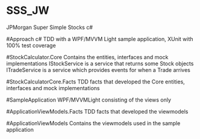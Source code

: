 # SSS_JW
JPMorgan Super Simple Stocks c#

#Approach
c# TDD with a WPF/MVVM Light sample application, XUnit with 100% test coverage

#StockCalculator.Core
Contains the entities, interfaces and mock implementations
IStockService is a service that returns some Stock objects
ITradeService is a service which provides events for when a Trade arrives

#StockCalculatorCore.Facts
TDD facts that developed the Core entities, interfaces and mock implementations

#SampleApplication
WPF/MVVMLight consisting of the views only

#ApplicationViewModels.Facts
TDD facts that developed the viewmodels

#ApplicationViewModels
Contains the viewmodels used in the sample application